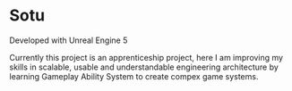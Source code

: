 # Sotu

Developed with Unreal Engine 5

Currently this project is an apprenticeship project, here I am improving my skills in scalable, usable and understandable engineering architecture by learning Gameplay Ability System to create compex game systems.
